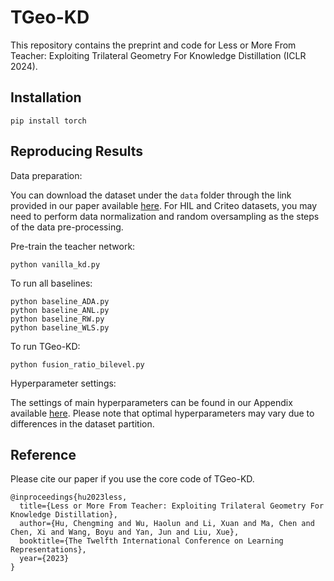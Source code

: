 # TGeo-KD
This repository contains the preprint and code for Less or More From Teacher: Exploiting Trilateral Geometry For Knowledge Distillation (ICLR 2024).
## Installation
```
pip install torch
````
## Reproducing Results
Data preparation:

You can download the dataset under the `data` folder through the link provided in our paper available [here](https://arxiv.org/abs/2312.15112). For HIL and Criteo datasets, you may need to perform data normalization and random oversampling as the steps of the data pre-processing. 

Pre-train the teacher network:
````
python vanilla_kd.py
````

To run all baselines:
```
python baseline_ADA.py
python baseline_ANL.py
python baseline_RW.py
python baseline_WLS.py
````
To run TGeo-KD:
```
python fusion_ratio_bilevel.py
````
Hyperparameter settings:

The settings of main hyperparameters can be found in our Appendix available [here](https://arxiv.org/abs/2312.15112). Please note that optimal hyperparameters may vary due to differences in the dataset partition.

## Reference
Please cite our paper if you use the core code of TGeo-KD.

```
@inproceedings{hu2023less,
  title={Less or More From Teacher: Exploiting Trilateral Geometry For Knowledge Distillation},
  author={Hu, Chengming and Wu, Haolun and Li, Xuan and Ma, Chen and Chen, Xi and Wang, Boyu and Yan, Jun and Liu, Xue},
  booktitle={The Twelfth International Conference on Learning Representations},
  year={2023}
}
```
